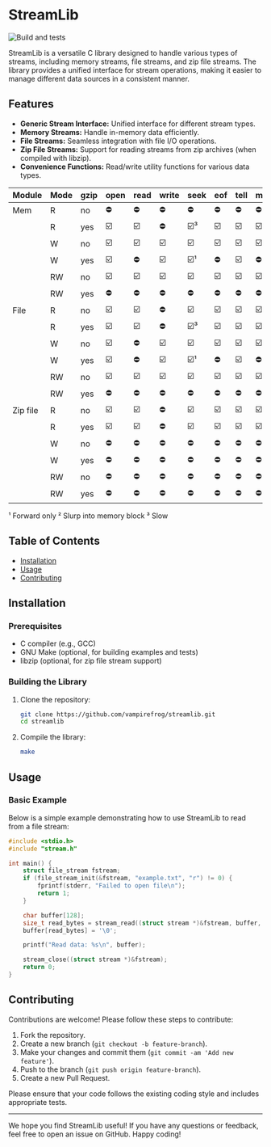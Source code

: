 # StreamLib

![Build and tests](https://github.com/vampirefrog/streamlib/actions/workflows/build-and-tests.yml/badge.svg)

StreamLib is a versatile C library designed to handle various types of streams, including memory streams, file streams, and zip file streams. The library provides a unified interface for stream operations, making it easier to manage different data sources in a consistent manner.

## Features

- **Generic Stream Interface:** Unified interface for different stream types.
- **Memory Streams:** Handle in-memory data efficiently.
- **File Streams:** Seamless integration with file I/O operations.
- **Zip File Streams:** Support for reading streams from zip archives (when compiled with libzip).
- **Convenience Functions:** Read/write utility functions for various data types.

| Module   | Mode | gzip | open | read | write | seek | eof | tell | mmap | munmap | close |
|----------|------|------|------|------|-------|------|-----|------|------|--------|-------|
| Mem      | R    | no   | ⛔   | ⛔   | ⛔    | ⛔   | ⛔  | ⛔   | ⛔   | ⛔     | ⛔    |
|          | R    | yes  | ☑️   | ☑️   | ⛔    | ☑️³  | ☑️  | ☑️   | ☑️²  | ☑️²    | ☑️    |
|          | W    | no   | ☑️   | ☑️   | ☑️    | ☑️   | ☑️  | ☑️   | ☑️   | ☑️     | ☑️    |
|          | W    | yes  | ☑️   | ⛔   | ☑️    | ☑️¹  | ⛔  | ☑️   | ⛔   | ⛔     | ☑️    |
|          | RW   | no   | ☑️   | ☑️   | ☑️    | ☑️   | ☑️  | ☑️   | ☑️   | ☑️     | ☑️    |
|          | RW   | yes  | ⛔   | ⛔   | ⛔    | ⛔   | ⛔  | ⛔   | ⛔   | ⛔     | ⛔    |
| File     | R    | no   | ☑️   | ☑️   | ⛔    | ☑️   | ☑️  | ☑️   | ☑️   | ☑️     | ☑️    |
|          | R    | yes  | ☑️   | ☑️   | ⛔    | ☑️³  | ☑️  | ☑️   | ☑️²  | ☑️²    | ☑️    |
|          | W    | no   | ☑️   | ⛔   | ☑️    | ☑️   | ☑️  | ☑️   | ☑️   | ☑️     | ☑️    |
|          | W    | yes  | ☑️   | ⛔   | ☑️    | ☑️¹  | ⛔  | ☑️   | ⛔   | ⛔     | ☑️    |
|          | RW   | no   | ☑️   | ☑️   | ☑️    | ☑️   | ☑️  | ☑️   | ☑️   | ☑️     | ☑️    |
|          | RW   | yes  | ⛔   | ⛔   | ⛔    | ⛔   | ⛔  | ⛔   | ⛔   | ⛔     | ⛔    |
| Zip file | R    | no   | ☑️   | ☑️   | ⛔    | ☑️   | ☑️  | ☑️   | ☑️   | ☑️     | ☑️    |
|          | R    | yes  | ☑️   | ☑️   | ⛔    | ☑️   | ☑️  | ☑️   | ☑️²  | ☑️²    | ☑️    |
|          | W    | no   | ⛔   | ⛔   | ⛔    | ⛔   | ⛔  | ⛔   | ⛔   | ⛔     | ⛔    |
|          | W    | yes  | ⛔   | ⛔   | ⛔    | ⛔   | ⛔  | ⛔   | ⛔   | ⛔     | ⛔    |
|          | RW   | no   | ⛔   | ⛔   | ⛔    | ⛔   | ⛔  | ⛔   | ⛔   | ⛔     | ⛔    |
|          | RW   | yes  | ⛔   | ⛔   | ⛔    | ⛔   | ⛔  | ⛔   | ⛔   | ⛔     | ⛔    |

¹ Forward only
² Slurp into memory block
³ Slow

## Table of Contents

- [Installation](#installation)
- [Usage](#usage)
- [Contributing](#contributing)

## Installation

### Prerequisites

- C compiler (e.g., GCC)
- GNU Make (optional, for building examples and tests)
- libzip (optional, for zip file stream support)

### Building the Library

1. Clone the repository:

    ```sh
    git clone https://github.com/vampirefrog/streamlib.git
    cd streamlib
    ```

2. Compile the library:

    ```sh
    make
    ```
## Usage

### Basic Example

Below is a simple example demonstrating how to use StreamLib to read from a file stream:

```c
#include <stdio.h>
#include "stream.h"

int main() {
    struct file_stream fstream;
    if (file_stream_init(&fstream, "example.txt", "r") != 0) {
        fprintf(stderr, "Failed to open file\n");
        return 1;
    }

    char buffer[128];
    size_t read_bytes = stream_read((struct stream *)&fstream, buffer, sizeof(buffer) - 1);
    buffer[read_bytes] = '\0';

    printf("Read data: %s\n", buffer);

    stream_close((struct stream *)&fstream);
    return 0;
}
```

## Contributing

Contributions are welcome! Please follow these steps to contribute:

1. Fork the repository.
2. Create a new branch (`git checkout -b feature-branch`).
3. Make your changes and commit them (`git commit -am 'Add new feature'`).
4. Push to the branch (`git push origin feature-branch`).
5. Create a new Pull Request.

Please ensure that your code follows the existing coding style and includes appropriate tests.

---

We hope you find StreamLib useful! If you have any questions or feedback, feel free to open an issue on GitHub. Happy coding!

